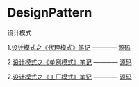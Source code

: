 # DesignPattern
设计模式

1.[设计模式之《代理模式》笔记](https://github.com/821453366/DesignPattern/tree/master/proxy/README.md) ———— [源码](https://github.com/821453366/DesignPattern/tree/master/proxy)

2.[设计模式之《单例模式》笔记](https://github.com/821453366/DesignPattern/tree/master/Singleton/README.md) ———— [源码](https://github.com/821453366/DesignPattern/tree/master/Singleton)

2.[设计模式之《工厂模式》笔记](https://github.com/821453366/DesignPattern/tree/master/Factory/README.md) ———— [源码](https://github.com/821453366/DesignPattern/tree/master/Factory)
